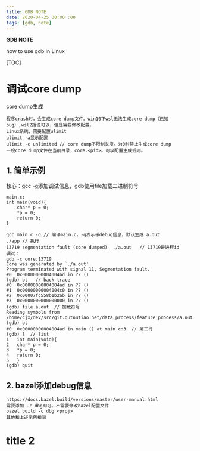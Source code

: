 ```yaml
---
title: GDB NOTE
date: 2020-04-25 00:00 :00
tags: [gdb, note]
---
```


**GDB NOTE**

how to use gdb in Linux

<!--more-->

[TOC]

# 调试core dump

core dump生成

```
程序crash时，会生成core dump文件。win10下wsl无法生成core dump（已知bug）,wsl2据说可以，但是需要修改配置。
Linux系统，需要配置ulimit
ulimit -a显示配置
ulimit -c unlimited // core dump不限制长度。为0时禁止生成core dump
一般core dump文件在当前目录，core.<pid>。可以配置生成规则。
```

## 1. 简单示例

核心：gcc -g添加调试信息，gdb使用file加载二进制符号

```
main.c:
int main(void){
	char* p = 0;
	*p = 0;
	return 0;
}

gcc main.c -g // 编译main.c，-g表示带debug信息，默认生成 a.out
./app // 执行
13719 segmentation fault (core dumped)  ./a.out   // 13719是进程id
调试：
gdb -c core.13719
Core was generated by `./a.out'.
Program terminated with signal 11, Segmentation fault.
#0  0x00000000004004ad in ?? ()
(gdb) bt   // back trace
#0  0x00000000004004ad in ?? ()
#1  0x00000000004004c0 in ?? ()
#2  0x00007fc558b1b2ab in ?? ()
#3  0x0000000000000000 in ?? ()
(gdb) file a.out  // 加载符号
Reading symbols from /home/cjx/dev/src/git.qutoutiao.net/data_process/feature_process/a.out...done.
(gdb) bt  
#0  0x00000000004004ad in main () at main.c:3  // 第三行
(gdb) l  // list 
1	int main(void){
2	char* p = 0;
3	*p = 0;
4	return 0;
5	}
(gdb) quit
```

## 2. bazel添加debug信息

```
https://docs.bazel.build/versions/master/user-manual.html
需要添加 -c dbg即可。不需要修改bazel配置文件
bazel build -c dbg <proj>
其他和上述示例相同
```



# title 2







